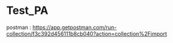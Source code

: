 # Test_PA

postman : https://app.getpostman.com/run-collection/f3c392d456111b8cb040?action=collection%2Fimport

